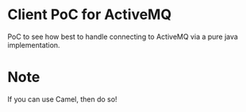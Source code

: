Client PoC for ActiveMQ
===================
PoC to see how best to handle connecting to ActiveMQ via a pure java implementation. 

Note
===================
If you can use Camel, then do so!
